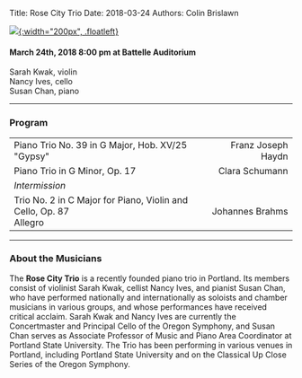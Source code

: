 Title: Rose City Trio
Date: 2018-03-24
Authors: Colin Brislawn

[![ ]({filename}/images/2017-2018/rose-city-trio-400.jpg){:width="200px", .floatleft}]({filename}./RoseCityTrio.md)


#### March 24th, 2018 8:00 pm at Battelle Auditorium

Sarah Kwak, violin <br>
Nancy Ives, cello <br>
Susan Chan, piano

---

### Program

|                          |                                  |
|--------------------------|---------------------------------:|
| Piano Trio No. 39 in G Major, Hob. XV/25 "Gypsy" | Franz Joseph Haydn |
| Piano Trio in G Minor, Op. 17 | Clara Schumann |
| *Intermission* |   |
| Trio No. 2 in C Major for Piano, Violin and Cello, Op. 87 <br> Allegro | Johannes Brahms |

---

### About the Musicians

The **Rose City Trio** is a recently founded piano trio in Portland. Its members consist
of violinist Sarah Kwak, cellist Nancy Ives, and pianist Susan Chan, who have
performed nationally and internationally as soloists and chamber musicians in
various groups, and whose performances have received critical acclaim. Sarah Kwak
and Nancy Ives are currently the Concertmaster and Principal Cello of the Oregon
Symphony, and Susan Chan serves as Associate Professor of Music and Piano Area
Coordinator at Portland State University. The Trio has been performing in various
venues in Portland, including Portland State University and on the Classical Up Close
Series of the Oregon Symphony.

